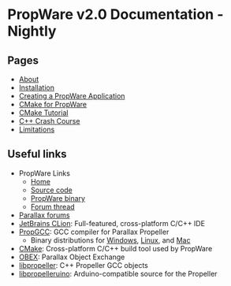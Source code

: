 PropWare v2.0 Documentation - Nightly
=====================================

Pages
-----
  * [About](./md_About.html)
  * [Installation](./md_Install.html)
  * [Creating a PropWare Application](./md_AppDeployment.html)
  * [CMake for PropWare](./md_CMakeForPropware.html)
  * [CMake Tutorial](./md_CMakeTutorial.html)
  * [C++ Crash Course](./md_CXXCrashCourse.html)
  * [Limitations](./md_Limitations.html)

Useful links
------------
* PropWare Links
    * [Home](http://david.zemon.name/PropWare)
    * [Source code](https://github.com/DavidZemon/PropWare)
    * [PropWare binary](http://david.zemon.name/downloads/PropWare_Binaries/PropWare_current.zip)
    * [Forum thread](http://forums.parallax.com/showthread.php/157005-FYI-PropWare-Complete-build-system-and-library-for-PropGCC)
* [Parallax forums](http://forums.parallax.com/forumdisplay.php/65-Propeller-1-Multicore-Microcontroller)
* [JetBrains CLion](http://www.jetbrains.com/clion/): Full-featured, cross-platform C/C++ IDE
* [PropGCC](https://code.google.com/p/propgcc/): GCC compiler for Parallax Propeller
    * Binary distributions for [Windows](http://david.zemon.name/downloads/propellergcc-alpha_v1_9_0-i686-windows.zip),
      [Linux](http://david.zemon.name/downloads/propellergcc-alpha_v1_9_0_2408-i686-linux.tar.gz), and 
      [Mac](http://david.zemon.name/downloads/PropGCC-osx_10.6.8_v1_0_0.tar.gz)
* [CMake](http://www.cmake.org/): Cross-platform C/C++ build tool used by PropWare
* [OBEX](http://obex.parallax.com/): Parallax Object Exchange
* [libpropeller](https://github.com/libpropeller/libpropeller): C++ Propeller GCC objects
* [libpropelleruino](https://code.google.com/p/lib-propelleruino/): Arduino-compatible source for the Propeller
